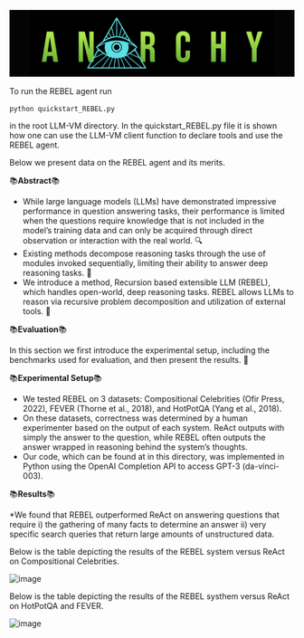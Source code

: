 ![Anarchy Logo](../../../../anarchy_logo.svg)

To run the REBEL agent run 
```
python quickstart_REBEL.py
```
in the root LLM-VM directory. In the quickstart_REBEL.py file it is shown how one can use the LLM-VM client function to declare tools and use the REBEL agent. 

Below we present data on the REBEL agent and its merits. 

📚**Abstract**📚

* While large language models (LLMs) have demonstrated impressive performance in question answering tasks, their performance is limited when the questions require knowledge that is not included in the model’s training data and can only be acquired through direct observation or interaction with the real world. 🔍
* Existing methods decompose reasoning tasks through the use of modules invoked sequentially, limiting their ability to answer deep reasoning tasks. 🧠
* We introduce a method, Recursion based extensible LLM (REBEL), which handles open-world, deep reasoning tasks. REBEL allows LLMs to reason via recursive problem decomposition and utilization of external tools. 🚀

📚**Evaluation**📚

In this section we first introduce the experimental setup, including the benchmarks used for evaluation, and then present the results. 🤔

📚**Experimental Setup**📚

* We tested REBEL on 3 datasets: Compositional Celebrities (Ofir Press, 2022), FEVER (Thorne et al., 2018), and
HotPotQA (Yang et al., 2018).
* On these datasets, correctness was determined by a human experimenter based on the output of each system. ReAct outputs with simply the answer to the question, while REBEL
often outputs the answer wrapped in reasoning behind the system’s thoughts.
* Our code, which can be found at in this directory, was implemented in Python using the OpenAI Completion API to access GPT-3 (da-vinci-003).

📚**Results**📚

*We found that REBEL outperformed ReAct on answering questions that require i) the gathering of many facts to determine an answer ii) very specific search queries that return large amounts of unstructured data. 

Below is the table depicting the results of the REBEL system versus ReAct on Compositional Celebrities.

<img width="400" alt="image" src="https://github.com/anarchy-ai/LLM-VM/assets/37461794/842ff756-f52b-403d-94a0-595e5ac9bba7">

Below is the table depicting the results of the REBEL systhem versus ReAct on HotPotQA and FEVER.

<img width="300" alt="image" src="https://github.com/anarchy-ai/LLM-VM/assets/37461794/de2e1df4-7f4a-4947-8c32-2ce4312df484">


